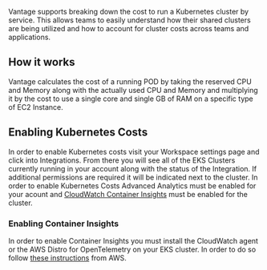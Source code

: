 Vantage supports breaking down the cost to run a Kubernetes cluster by service. This allows teams to easily understand how their shared clusters are being utilized and how to account for cluster costs across teams and applications.

## How it works
Vantage calculates the cost of a running POD by taking the reserved CPU and Memory along with the actually used CPU and Memory and multiplying it by the cost to use a single core and single GB of RAM on a specific type of EC2 Instance. 

## Enabling Kubernetes Costs

In order to enable Kubernetes costs visit your Workspace settings page and click into Integrations. From there you will see all of the EKS Clusters currently running in your account along with the status of the Integration. If additional permissions are required it will be indicated next to the cluster. In order to enable Kubernetes Costs Advanced Analytics must be enabled for your acount and [CloudWatch Container Insights](https://docs.aws.amazon.com/AmazonCloudWatch/latest/monitoring/ContainerInsights.html) must be enabled for the cluster. 

### Enabling Container Insights

In order to enable Container Insights you must install the CloudWatch agent or the AWS Distro for OpenTelemetry on your EKS cluster. In order to do so follow [these instructions](https://docs.aws.amazon.com/AmazonCloudWatch/latest/monitoring/deploy-container-insights-EKS.html) from AWS. 
